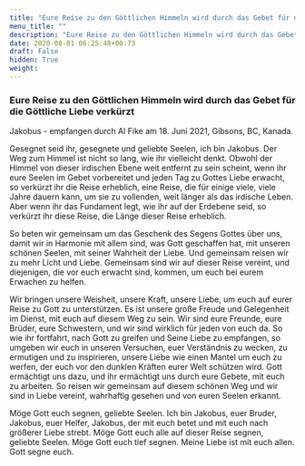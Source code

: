 ```yaml
---
title: "Eure Reise zu den Göttlichen Himmeln wird durch das Gebet für die Göttliche Liebe verkürzt"
menu_title: ""
description: "Eure Reise zu den Göttlichen Himmeln wird durch das Gebet für die Göttliche Liebe verkürzt"
date: 2020-08-01 06:25:48+00:73
draft: False
hidden: True
weight:
---
```

### Eure Reise zu den Göttlichen Himmeln wird durch das Gebet für die Göttliche Liebe verkürzt

Jakobus - empfangen durch Al Fike am 18. Juni 2021, Gibsons, BC, Kanada.

Gesegnet seid ihr, gesegnete und geliebte Seelen, ich bin Jakobus. Der Weg zum Himmel ist nicht so lang, wie ihr vielleicht denkt. Obwohl der Himmel von dieser irdischen Ebene weit entfernt zu sein scheint, wenn ihr eure Seelen im Gebet vorbereitet und jeden Tag zu Gottes Liebe erwacht, so verkürzt ihr die Reise erheblich, eine Reise, die für einige viele, viele Jahre dauern kann, um sie zu vollenden, weit länger als das irdische Leben. Aber wenn ihr das Fundament legt, wie ihr auf der Erdebene seid, so verkürzt ihr diese Reise, die Länge dieser Reise erheblich.

So beten wir gemeinsam um das Geschenk des Segens Gottes über uns, damit wir in Harmonie mit allem sind, was Gott geschaffen hat, mit unseren schönen Seelen, mit seiner Wahrheit der Liebe. Und gemeinsam reisen wir zu mehr Licht und Liebe. Gemeinsam sind wir auf dieser Reise vereint, und diejenigen, die vor euch erwacht sind, kommen, um euch bei eurem Erwachen zu helfen.

Wir bringen unsere Weisheit, unsere Kraft, unsere Liebe, um euch auf eurer Reise zu Gott zu unterstützen. Es ist unsere große Freude und Gelegenheit im Dienst, mit euch auf diesem Weg zu sein. Wir sind eure Freunde, eure Brüder, eure Schwestern, und wir sind wirklich für jeden von euch da. So wie ihr fortfahrt, nach Gott zu greifen und Seine Liebe zu empfangen, so umgeben wir euch in unseren Versuchen, euer Verständnis zu wecken, zu ermutigen und zu inspirieren, unsere Liebe wie einen Mantel um euch zu werfen, der euch vor den dunklen Kräften eurer Welt schützen wird. Gott ermächtigt uns dazu, und ihr ermächtigt uns durch eure Gebete, mit euch zu arbeiten. So reisen wir gemeinsam auf diesem schönen Weg und wir sind in Liebe vereint, wahrhaftig gesehen und von euren Seelen erkannt.

Möge Gott euch segnen, geliebte Seelen. Ich bin Jakobus, euer Bruder, Jakobus, euer Helfer, Jakobus, der mit euch betet und mit euch nach größerer Liebe strebt. Möge Gott euch alle auf dieser Reise segnen, geliebte Seelen. Möge Gott euch tief segnen. Meine Liebe ist mit euch allen. Gott segne euch.

